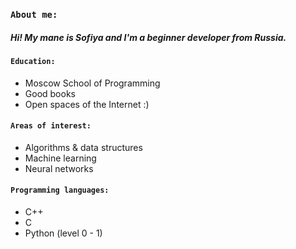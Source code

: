 ### `About me:`
##### Hi! My mane is Sofiya and I'm a beginner developer from Russia.

#### `Education:`
  * Moscow School of Programming
  * Good books
  * Open spaces of the Internet :)

#### `Areas of interest:`
  * Algorithms & data structures
  * Machine learning
  * Neural networks

#### `Programming languages:`
  * С++
  * C
  * Python (level 0 - 1)
